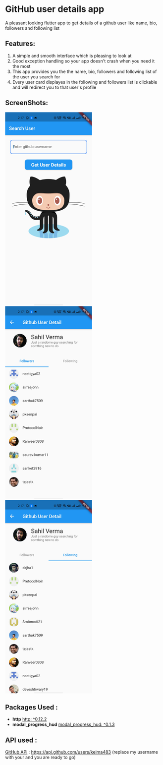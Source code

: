 # GitHub user details app

A pleasant looking flutter app to get details of a github user like name, bio, followers and following list

## Features:

1. A simple and smooth interface which is pleasing to look at
2. Good exception handling so your app doesn't crash when you need it the most
3. This app provides you the the name, bio, followers and following list of the user you search for
4. Every user card displayes in the following and followers list is clickable and will redirect you to that user's profile

## ScreenShots:
<img src ="images/search_screen.jpg" width = 280>  <img src ="images/followers.jpg" width = 280> <img src ="images/following.jpg" width = 280>

## Packages Used :
* **http** [http: ^0.12.2](https://pub.dev/packages/http)
* **modal_progress_hud** [modal_progress_hud: ^0.1.3](https://pub.dev/packages/modal_progress_hud)

## API used :

[GitHub APi](https://api.github.com/users/keima483) : https://api.github.com/users/keima483  (replace my username with your and you are ready to go)
